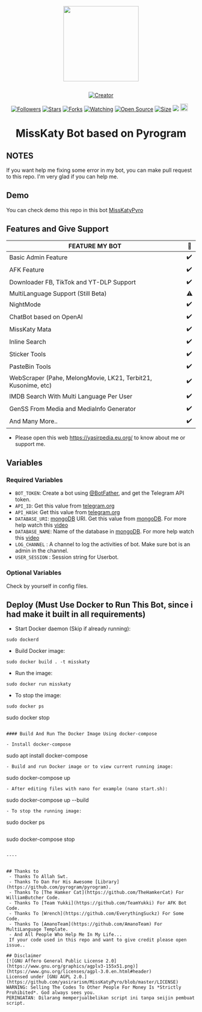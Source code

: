 <p align="center">
<img src="https://repository-images.githubusercontent.com/433350689/26cb713b-43c3-4dec-94cb-6c80599547e8" width="200" height="200"/>
</p>
<p align="center">
  <a href="#"><img src="http://readme-typing-svg.herokuapp.com?color=d1fa02&center=true&vCenter=true&multiline=false&lines=Welcome+To+MissKaty+Repository" alt="">
</p>
<p align="center">
<a href="#"><img title="Creator" src="https://img.shields.io/badge/Creator-MissKaty-red.svg?style=for-the-badge&logo=github"></a>
</p>
<p align="center">
<a href="https://github.com/yasirarism?tab=followers"><img title="Followers" src="https://img.shields.io/github/followers/yasirarism?color=green&style=flat-square"></a>
<a href="https://github.com/yasirarism/MissKatyPyro/stargazers/"><img title="Stars" src="https://img.shields.io/github/stars/yasirarism/MissKatyPyro?color=white&style=flat-square"></a>
<a href="https://github.com/yasirarism/MissKatyPyro/network/members"><img title="Forks" src="https://img.shields.io/github/forks/yasirarism/MissKatyPyro?color=yellow&style=flat-square"></a>
<a href="https://github.com/yasirarism/MissKatyPyro/watchers"><img title="Watching" src="https://img.shields.io/github/watchers/yasirarism/MissKatyPyro?label=Watchers&color=red&style=flat-square"></a>
<a href="https://github.com/yasirarism/MissKatyPyro"><img title="Open Source" src="https://badges.frapsoft.com/os/v2/open-source.svg?v=103"></a>
<a href="https://github.com/yasirarism/MissKatyPyro/"><img title="Size" src="https://img.shields.io/github/repo-size/yasirarism/MissKatyPyro?style=flat-square&color=darkred"></a>
<a href="https://hits.seeyoufarm.com"><img src="https://hits.seeyoufarm.com/api/count/incr/badge.svg?url=https%3A%2F%2Fgithub.com%2Fyasirarism%2FMissKatyPyro%2Fhit-counter&count_bg=%2379C83D&title_bg=%23555555&icon=probot.svg&icon_color=%2304FF00&title=hits&edge_flat=false"/></a>
<a href="https://github.com/yasirarism/MissKatyPyro/graphs/commit-activity"><img height="20" src="https://img.shields.io/badge/Maintained-No-red.svg"></a>&nbsp;&nbsp;
</p>
<h1 align="center">
  <p align="center"><b>MissKaty Bot based on Pyrogram</b></p>
</h1>

## NOTES
If you want help me fixing some error in my bot, you can make pull request to this repo. I'm very glad if you can help me.

## Demo
You can check demo this repo in this bot [MissKatyPyro](https://t.me/MissKatyRoBot)

## Features and Give Support

| FEATURE MY BOT |🌱|
| ------------- | ------------- |
| Basic Admin Feature |✔️|
| AFK Feature |✔️|
| Downloader FB, TikTok and YT-DLP Support  |✔️|
| MultiLanguage Support (Still Beta) |⚠️|
| NightMode  |✔️|
| ChatBot based on OpenAI |✔️|
| MissKaty Mata |✔️|
| Inline Search  |✔️|
| Sticker Tools  |✔️|
| PasteBin Tools  |✔️|
| WebScraper (Pahe, MelongMovie, LK21, Terbit21, Kusonime, etc)  |✔️|
| IMDB Search With Multi Language Per User |✔️|
| GenSS From Media and MediaInfo Generator |✔️|
| And Many More.. |✔️|

* Please open this web https://yasirpedia.eu.org/ to know about me or support me.

## Variables

### Required Variables
* `BOT_TOKEN`: Create a bot using [@BotFather](https://t.me/BotFather), and get the Telegram API token.
* `API_ID`: Get this value from [telegram.org](https://my.telegram.org/apps)
* `API_HASH`: Get this value from [telegram.org](https://my.telegram.org/apps)
* `DATABASE_URI`: [mongoDB](https://www.mongodb.com) URI. Get this value from [mongoDB](https://www.mongodb.com). For more help watch this [video](https://youtu.be/1G1XwEOnxxo)
* `DATABASE_NAME`: Name of the database in [mongoDB](https://www.mongodb.com). For more help watch this [video](https://youtu.be/1G1XwEOnxxo)
* `LOG_CHANNEL` : A channel to log the activities of bot. Make sure bot is an admin in the channel.
* `USER_SESSION` : Session string for Userbot.
### Optional Variables
Check by yourself in config files.

## Deploy (Must Use Docker to Run This Bot, since i had make it built in all requirements)

- Start Docker daemon (Skip if already running):
```
sudo dockerd
```
- Build Docker image:
```
sudo docker build . -t misskaty
```
- Run the image:
```
sudo docker run misskaty
```
- To stop the image:
```
sudo docker ps
```
sudo docker stop <pid>
```

#### Build And Run The Docker Image Using docker-compose

- Install docker-compose
```
sudo apt install docker-compose
```
- Build and run Docker image or to view current running image:
```
sudo docker-compose up
```
- After editing files with nano for example (nano start.sh):
```
sudo docker-compose up --build
```
- To stop the running image:
```
sudo docker ps
```
```
sudo docker-compose stop <pid>
```

----


## Thanks to 
 - Thanks To Allah Swt.
 - Thanks To Dan For His Awesome [Library](https://github.com/pyrogram/pyrogram).
 - Thanks To [The Hamker Cat](https://github.com/TheHamkerCat) For WilliamButcher Code.
 - Thanks To [Team Yukki](https://github.com/TeamYukki) For AFK Bot Code.
 - Thanks To [Wrench](https://github.com/EverythingSuckz) For Some Code.
 - Thanks To [AmanoTeam](https://github.com/AmanoTeam) For MultiLanguage Template.
 - And All People Who Help Me In My Life...
 If your code used in this repo and want to give credit please open issue..

## Disclaimer
[![GNU Affero General Public License 2.0](https://www.gnu.org/graphics/agplv3-155x51.png)](https://www.gnu.org/licenses/agpl-3.0.en.html#header)    
Licensed under [GNU AGPL 2.0.](https://github.com/yasirarism/MissKatyPyro/blob/master/LICENSE)
WARNING: Selling The Codes To Other People For Money Is *Strictly Prohibited*. God always sees you.
PERINGATAN: Dilarang memperjualbelikan script ini tanpa seijin pembuat script.
